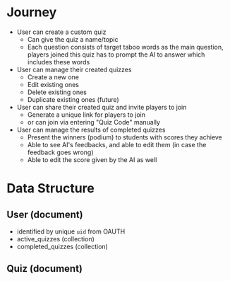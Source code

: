 # Journey

- User can create a custom quiz
  - Can give the quiz a name/topic
  - Each question consists of target taboo words as the main question, players joined this quiz has to prompt the AI to answer which includes these words
- User can manage their created quizzes
  - Create a new one
  - Edit existing ones
  - Delete existing ones
  - Duplicate existing ones (future)
- User can share their created quiz and invite players to join
  - Generate a unique link for players to join
  - or can join via entering "Quiz Code" manually
- User can manage the results of completed quizzes
  - Present the winners (podium) to students with scores they achieve
  - Able to see AI's feedbacks, and able to edit them (in case the feedback goes wrong)
  - Able to edit the score given by the AI as well

# Data Structure

## User (document)

- identified by unique `uid` from OAUTH
- active_quizzes (collection)
- completed_quizzes (collection)

## Quiz (document)

